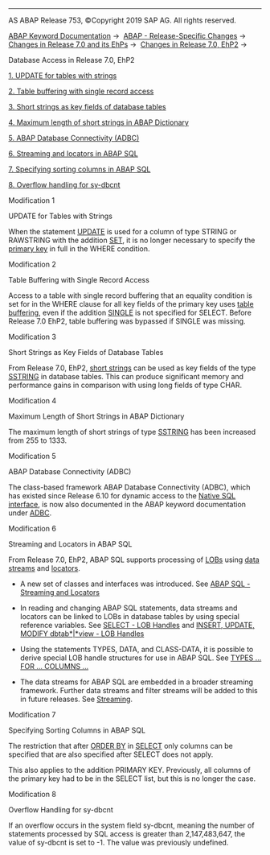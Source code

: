   

* * *

AS ABAP Release 753, ©Copyright 2019 SAP AG. All rights reserved.

[ABAP Keyword Documentation](javascript:call_link\('abenabap.htm'\)) →  [ABAP - Release-Specific Changes](javascript:call_link\('abennews.htm'\)) →  [Changes in Release 7.0 and its EhPs](javascript:call_link\('abennews-70_ehps.htm'\)) →  [Changes in Release 7.0, EhP2](javascript:call_link\('abennews-71.htm'\)) → 

Database Access in Release 7.0, EhP2

[1\. UPDATE for tables with strings](#!ABAP_MODIFICATION_1@1@)

[2\. Table buffering with single record access](#!ABAP_MODIFICATION_2@2@)

[3\. Short strings as key fields of database tables](#!ABAP_MODIFICATION_3@3@)

[4\. Maximum length of short strings in ABAP Dictionary](#!ABAP_MODIFICATION_4@4@)

[5\. ABAP Database Connectivity (ADBC)](#!ABAP_MODIFICATION_5@5@)

[6\. Streaming and locators in ABAP SQL](#!ABAP_MODIFICATION_6@6@)

[7\. Specifying sorting columns in ABAP SQL](#!ABAP_MODIFICATION_7@7@)

[8\. Overflow handling for sy-dbcnt](#!ABAP_MODIFICATION_8@8@)

Modification 1

UPDATE for Tables with Strings

When the statement [UPDATE](javascript:call_link\('abapupdate.htm'\)) is used for a column of type STRING or RAWSTRING with the addition [SET](javascript:call_link\('abapupdate_source.htm'\)), it is no longer necessary to specify the [primary key](javascript:call_link\('abenprimary_key_glosry.htm'\) "Glossary Entry") in full in the WHERE condition.

Modification 2

Table Buffering with Single Record Access

Access to a table with single record buffering that an equality condition is set for in the WHERE clause for all key fields of the primary key uses [table buffering](javascript:call_link\('abensap_buffering_glosry.htm'\) "Glossary Entry"), even if the addition [SINGLE](javascript:call_link\('abapselect_single.htm'\)) is not specified for SELECT. Before Release 7.0 EhP2, table buffering was bypassed if SINGLE was missing.

Modification 3

Short Strings as Key Fields of Database Tables

From Release 7.0, EhP2, [short strings](javascript:call_link\('abenddic_character_byte_types.htm'\)) can be used as key fields of the type [SSTRING](javascript:call_link\('abenddic_builtin_types.htm'\)) in database tables. This can produce significant memory and performance gains in comparison with using long fields of type CHAR.

Modification 4

Maximum Length of Short Strings in ABAP Dictionary

The maximum length of short strings of type [SSTRING](javascript:call_link\('abenddic_builtin_types.htm'\)) has been increased from 255 to 1333.

Modification 5

ABAP Database Connectivity (ADBC)

The class-based framework ABAP Database Connectivity (ADBC), which has existed since Release 6.10 for dynamic access to the [Native SQL interface](javascript:call_link\('abennative_sql_interface_glosry.htm'\) "Glossary Entry"), is now also documented in the ABAP keyword documentation under [ADBC](javascript:call_link\('abenadbc.htm'\)).

Modification 6

Streaming and Locators in ABAP SQL

From Release 7.0, EhP2, ABAP SQL supports processing of [LOBs](javascript:call_link\('abenlob_glosry.htm'\) "Glossary Entry") using [data streams](javascript:call_link\('abendata_stream_glosry.htm'\) "Glossary Entry") and [locators](javascript:call_link\('abenlocator_glosry.htm'\) "Glossary Entry").

-   A new set of classes and interfaces was introduced.
    See [ABAP SQL - Streaming and Locators](javascript:call_link\('abenstreams_locators.htm'\))
    
-   In reading and changing ABAP SQL statements, data streams and locators can be linked to LOBs in database tables by using special reference variables.
    See [SELECT - LOB Handles](javascript:call_link\('abenselect_into_lob_handles.htm'\)) and [INSERT, UPDATE, MODIFY dbtab*|*view - LOB Handles](javascript:call_link\('abeninsert_update_modify_lob.htm'\))
    
-   Using the statements TYPES, DATA, and CLASS-DATA, it is possible to derive special LOB handle structures for use in ABAP SQL.
    See [TYPES ... FOR ... COLUMNS ...](javascript:call_link\('abaptypes_lob_handle.htm'\))
    
-   The data streams for ABAP SQL are embedded in a broader streaming framework. Further data streams and filter streams will be added to this in future releases.
    See [Streaming](javascript:call_link\('abenstreaming.htm'\)).
    

Modification 7

Specifying Sorting Columns in ABAP SQL

The restriction that after [ORDER BY](javascript:call_link\('abaporderby_clause.htm'\)) in [SELECT](javascript:call_link\('abapselect.htm'\)) only columns can be specified that are also specified after SELECT does not apply.

This also applies to the addition PRIMARY KEY. Previously, all columns of the primary key had to be in the SELECT list, but this is no longer the case.

Modification 8

Overflow Handling for sy-dbcnt

If an overflow occurs in the system field sy-dbcnt, meaning the number of statements processed by SQL access is greater than 2,147,483,647, the value of sy-dbcnt is set to -1. The value was previously undefined.